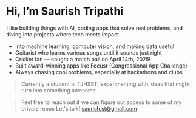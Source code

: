 # Hi, I’m Saurish Tripathi

I like building things with AI, coding apps that solve real problems, and diving into projects where tech meets impact.

-  Into machine learning, computer vision, and making data useful
-  Guitarist who learns various songs until it sounds just right
-  Cricket fan — caught a match ball on April 14th, 2025!
-  Built award-winning apps like Focusr (Congressional App Challenge)
-  Always chasing cool problems, especially at hackathons and clubs

> Currently a student at TJHSST, experimenting with ideas that might turn into something awesome.

> Feel free to reach out if we can figure out access to some of my private repos
Let's talk!
saurish.st@gmail.com

